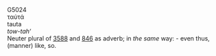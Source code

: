 <body>
  <p>G5024<br>  ταὐτά  <br> tauta  <br><i>tow-tah‘ </i><br>Neuter plural of <a href="g3588.htm">3588</a> and <a href="g0846.htm">846</a> as adverb; in <i>the</i> <i>same</i> way: - even thus, (manner) like, so.<br></p>
 </body>